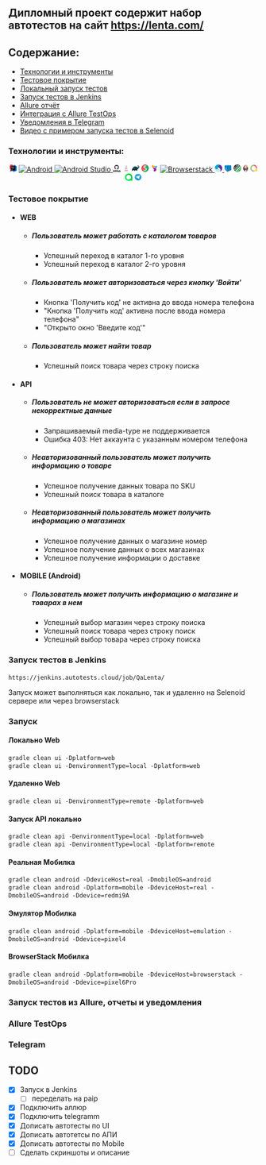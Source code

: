 ## Дипломный проект содержит набор автотестов на сайт https://lenta.com/


## Содержание:

- [Технологии и инструменты](#tools)
- [Тестовое покрытие](#cases)
- [Локальный запуск тестов](#localrun)
- [Запуск тестов в Jenkins](#remoterun)
- [Allure отчёт](#report)
- [Интеграция с Allure TestOps](#testops)
- [Уведомления в Telegram](#telegram)
- [Видео с примером запуска тестов в Selenoid](#video)

<a id="tools"></a>
### Технологии и инструменты:

<div align="center">
<a href="https://www.jetbrains.com/idea/"><img alt="InteliJ IDEA" height="50" src="images/logo/IntelliJ_IDEA.png" style="width:3%; height:auto;"/></a>
<a href="https://www.android.com/"> <img src="https://cdn.jsdelivr.net/gh/devicons/devicon@latest/icons/android/android-original.svg" title="Android" alt="Android" style="width:3%; height:auto;"/> </a> 
<a href="https://developer.android.com/studio"> <img src="https://cdn.jsdelivr.net/gh/devicons/devicon@latest/icons/androidstudio/androidstudio-original.svg" title="Android Studio" alt="Android Studio" style="width:3%; height:auto;"/> </a> 
<a href="https://github.com/"><img alt="GitHub" height="50" src="images/logo/GitHub.png" style="width:3%; height:auto;"/></a>  
<a href="https://www.java.com/"><img alt="Java" height="50" src="images/logo/Java_logo.png" style="width:3%; height:auto;"/></a>
<a href="https://gradle.org/"><img alt="Gradle" height="50" src="images/logo/Gradle.png" style="width:3%; height:auto;"/></a>  
<a href="https://junit.org/junit5/"><img alt="JUnit 5" height="50" src="images/logo/JUnit5.png" style="width:3%; height:auto;"/></a>
<a href="https://selenide.org/"><img alt="Selenide" height="50" src="images/logo/Selenide.png" style="width:3%; height:auto;"/></a>
<a href="https://www.browserstack.com/"> <img src="https://cdn.jsdelivr.net/gh/devicons/devicon@latest/icons/browserstack/browserstack-original.svg" title="Browserstack" alt="Browserstack" style="width:3%; height:auto;"/> </a>
<a href="https://appium.io/"> <img src="images/logo/appium.png" title="Appium" alt="Appium" style="width:3%; height:auto;"/> </a>
<a href="https://aerokube.com/selenoid/"><img alt="Selenoid" height="50" src="images/logo/Selenoid.png" style="width:3%; height:auto;"/></a>
<a href="https://rest-assured.io/"><img alt="RestAssured" height="50" src="images/logo/RestAssured.png" style="width:3%; height:auto;"/></a>
<a href="https://www.jenkins.io/"><img alt="Jenkins" height="50" src="images/logo/Jenkins.png" style="width:2%; height:auto;"/></a>
<a href="https://github.com/allure-framework/"><img alt="Allure Report" height="50" src="images/logo/AllureReports.png" style="width:3%; height:auto;"/></a>
<a href="https://qameta.io/"><img alt="Allure TestOps" height="50" src="images/logo/AllureTestOps.svg" style="width:3%; height:auto;"/></a>
<a href="https://telegram.org/"><img alt="Telegram" height="50" src="images/logo/Telegram.png" style="width:3%; height:auto;"/></a>
</div>

<a id="cases"></a>
### Тестовое покрытие
- #### WEB
  - ##### Пользователь может работать с каталогом товаров
    - Успешный переход в каталог 1-го уровня
    - Успешный переход в каталог 2-го уровня
  - ##### Пользователь может авторизоваться через кнопку 'Войти'
    - Кнопка 'Получить код' не активна до ввода номера телефона
    - "Кнопка 'Получить код' активна после ввода номера телефона"
    - "Открыто окно 'Введите код'"
  - ##### Пользователь может найти товар
    - Успешный поиск товара через строку поиска
- #### API
  - ##### Пользователь не может авторизоваться если в запросе некорректные данные
    - Запрашиваемый media-type не поддерживается
    - Ошибка 403: Нет аккаунта с указанным номером телефона
  - ##### Неавторизованный пользователь может получить информацию о товаре
    - Успешное получение данных товара по SKU
    - Успешный поиск товара в каталоге
  - ##### Неавторизованный пользователь может получить информацию о магазинах
    - Успешное получение данных о магазине номер
    - Успешное получение данных о всех магазинах
    - Успешное получение информации о доставке
- #### MOBILE (Android)
  - ##### Пользователь может получить информацию о магазине и товарах в нем
    - Успешный выбор магазин через строку поиска
    - Успешный поиск товара через строку поиск
    - Успешный выбор товара через строку поиска


### Запуск тестов в Jenkins

```
https://jenkins.autotests.cloud/job/QaLenta/
```

Запуск может выполняться как локально, так и удаленно на Selenoid сервере или через browserstack

### Запуск

#### Локально Web
```
gradle clean ui -Dplatform=web
gradle clean ui -DenvironmentType=local -Dplatform=web
```
#### Удаленно Web
```
gradle clean ui -DenvironmentType=remote -Dplatform=web
```
#### Запуск API локально
```
gradle clean api -DenvironmentType=local -Dplatform=web
gradle clean api -DenvironmentType=local -Dplatform=remote
```
#### Реальная Мобилка
```
gradle clean android -DdeviceHost=real -DmobileOS=android
gradle clean android -Dplatform=mobile -DdeviceHost=real -DmobileOS=android -Ddevice=redmi9A
```

#### Эмулятор Мобилка
```
gradle clean android -Dplatform=mobile -DdeviceHost=emulation -DmobileOS=android -Ddevice=pixel4
```
#### BrowserStack Мобилка
```
gradle clean android -Dplatform=mobile -DdeviceHost=browserstack -DmobileOS=android -Ddevice=pixel6Pro
```

### Запуск тестов из Allure, отчеты и уведомления

### Allure TestOps


### Telegram


## TODO

- [X] Запуск в Jenkins
  - [ ] переделать на paip
- [X] Подключить аллюр
- [X] Подключить telegramm
- [X] Дописать автотесты по UI
- [X] Дописать автотетсы по АПИ
- [X] Дописать автотесты по Mobile
- [ ] Сделать скриншоты и описание